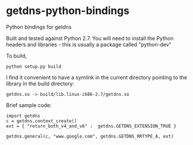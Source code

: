 getdns-python-bindings
======================

Python bindings for getdns

Built and tested against Python 2.7.  You will need to install
the Python headers and libraries - this is usually a package
called "python-dev"

To build, 

```
python setup.py build 
````

I find it convenient to have a symlink in the current directory
pointing to the library in the build directory:

```
getdns.so -> build/lib.linux-i686-2.7/getdns.so
```

Brief sample code:
```
import getdns
c = getdns.context_create()
ext = { "return_both_v4_and_v6" :  getdns.GETDNS_EXTENSION_TRUE }

getdns.general(c, "www.google.com", getdns.GETDNS_RRTYPE_A, ext)
```
